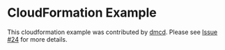# CloudFormation Example

This cloudformation example was contributed by [dmcd](https://github.com/dmcd). Please see [Issue #24](https://github.com/cloudposse/bastion/issues/24) for more details.
